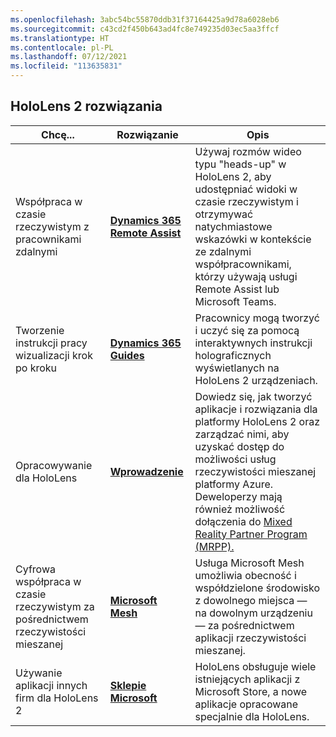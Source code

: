 ```yaml
---
ms.openlocfilehash: 3abc54bc55870ddb31f37164425a9d78a6028eb6
ms.sourcegitcommit: c43cd2f450b643ad4fc8e749235d03ec5aa3ffcf
ms.translationtype: HT
ms.contentlocale: pl-PL
ms.lasthandoff: 07/12/2021
ms.locfileid: "113635831"
---
```

## <a name="hololens-2-solutions"></a>HoloLens 2 rozwiązania

| Chcę... | Rozwiązanie | Opis |  
|---------| ------------|------------|
| Współpraca w czasie rzeczywistym z pracownikami zdalnymi | [**Dynamics 365 Remote Assist**](https://dynamics.microsoft.com/mixed-reality/remote-assist/) | Używaj rozmów wideo typu "heads-up" w HoloLens 2, aby udostępniać widoki w czasie rzeczywistym i otrzymywać natychmiastowe wskazówki w kontekście ze zdalnymi współpracownikami, którzy używają usługi Remote Assist lub Microsoft Teams. | 
| Tworzenie instrukcji pracy wizualizacji krok po kroku | [**Dynamics 365 Guides**](https://dynamics.microsoft.com/mixed-reality/guides/capabilities/) | Pracownicy mogą tworzyć i uczyć się za pomocą interaktywnych instrukcji holograficznych wyświetlanych na HoloLens 2 urządzeniach. |
| Opracowywanie dla HoloLens | [**Wprowadzenie**](https://docs.microsoft.com/windows/mixed-reality/develop/development?tabs=unity) | Dowiedz się, jak tworzyć aplikacje i rozwiązania dla platformy HoloLens 2 oraz zarządzać nimi, aby uzyskać dostęp do możliwości usług rzeczywistości mieszanej platformy Azure. Deweloperzy mają również możliwość dołączenia do [Mixed Reality Partner Program (MRPP).](https://www.microsoft.com/hololens/mrpp) |
| Cyfrowa współpraca w czasie rzeczywistym za pośrednictwem rzeczywistości mieszanej | [**Microsoft Mesh**](https://www.microsoft.com/mesh) | Usługa Microsoft Mesh umożliwia obecność i współdzielone środowisko z dowolnego miejsca — na dowolnym urządzeniu — za pośrednictwem aplikacji rzeczywistości mieszanej. |
| Używanie aplikacji innych firm dla HoloLens 2 | [**Sklepie Microsoft**](https://docs.microsoft.com/hololens/holographic-store-apps) | HoloLens obsługuje wiele istniejących aplikacji z Microsoft Store, a nowe aplikacje opracowane specjalnie dla HoloLens.
